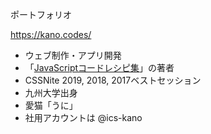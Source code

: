 ポートフォリオ

https://kano.codes/

- ウェブ制作・アプリ開発
- 「[JavaScriptコードレシピ集](https://ics.media/entry/19765/)」の著者
- CSSNite 2019, 2018, 2017ベストセッション
- 九州大学出身
- 愛猫「うに」
- 社用アカウントは @ics-kano


<!--
**tonkotsuboy/tonkotsuboy** is a ✨ _special_ ✨ repository because its `README.md` (this file) appears on your GitHub profile.

Here are some ideas to get you started:

- 🔭 I’m currently working on ...
- 🌱 I’m currently learning ...
- 👯 I’m looking to collaborate on ...
- 🤔 I’m looking for help with ...
- 💬 Ask me about ...
- 📫 How to reach me: ...
- 😄 Pronouns: ...
- ⚡ Fun fact: ...
-->

